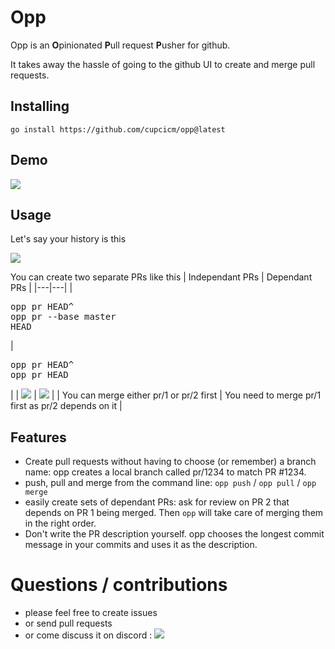 
# Opp

Opp is an **O**pinionated **P**ull request **P**usher for github.

It takes away the hassle of going to the github UI to create and merge pull requests.

## Installing

```go install https://github.com/cupcicm/opp@latest```

## Demo

[![](https://media.giphy.com/media/BHhprb70pQaHVFdPeC/giphy.gif)](https://asciinema.org/a/4xyPLvoSirJ0r9iK2YCDQz7Zv)

## Usage

Let's say your history is this

![](./assets/opp_initial_state.jpg)

You can create two separate PRs like this
| Independant PRs | Dependant PRs |
|---|---|
| <pre>opp pr HEAD^<br>opp pr --base master HEAD</pre> | <pre>opp pr HEAD^<br>opp pr HEAD</pre> |
| ![](./assets/opp_indep_prs.jpg) |  ![](./assets/opp_dep_pr.jpg) |
| You can merge either pr/1 or pr/2 first | You need to merge pr/1 first as pr/2 depends on it |

## Features

- Create pull requests without having to choose (or remember) a branch name: opp creates a local branch called pr/1234 to match PR #1234.
- push, pull and merge from the command line: `opp push` / `opp pull` / `opp merge`
- easily create sets of dependant PRs: ask for review on PR 2 that depends on PR 1 being merged. Then `opp` will take care of merging them in the right order.
- Don't write the PR description yourself. opp chooses the longest commit message in your commits and uses it as the description.

# Questions / contributions

- please feel free to create issues
- or send pull requests
- or come discuss it on discord : [![](https://dcbadge.vercel.app/api/server/V8Pgr46gQP?compact=true)](https://discord.gg/V8Pgr46gQP)


